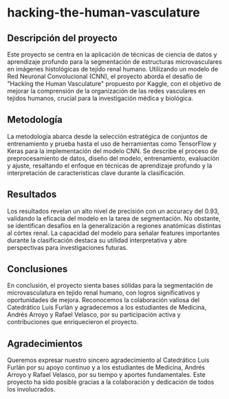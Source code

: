 # hacking-the-human-vasculature

## Descripción del proyecto

Este proyecto se centra en la aplicación de técnicas de ciencia de datos y aprendizaje profundo para la segmentación de estructuras microvasculares en imágenes histológicas de tejido renal humano. Utilizando un modelo de Red Neuronal Convolucional (CNN), el proyecto aborda el desafío de "Hacking the Human Vasculature" propuesto por Kaggle, con el objetivo de mejorar la comprensión de la organización de las redes vasculares en tejidos humanos, crucial para la investigación médica y biológica.

## Metodología

La metodología abarca desde la selección estratégica de conjuntos de entrenamiento y prueba hasta el uso de herramientas como TensorFlow y Keras para la implementación del modelo CNN. Se describe el proceso de preprocesamiento de datos, diseño del modelo, entrenamiento, evaluación y ajuste, resaltando el enfoque en técnicas de aprendizaje profundo y la interpretación de características clave durante la clasificación.

## Resultados

Los resultados revelan un alto nivel de precisión con un accuracy del 0.93, validando la eficacia del modelo en la tarea de segmentación. No obstante, se identifican desafíos en la generalización a regiones anatómicas distintas al córtex renal. La capacidad del modelo para señalar features importantes durante la clasificación destaca su utilidad interpretativa y abre perspectivas para investigaciones futuras.

## Conclusiones

En conclusión, el proyecto sienta bases sólidas para la segmentación de microvasculatura en tejido renal humano, con logros significativos y oportunidades de mejora. Reconocemos la colaboración valiosa del Catedrático Luis Furlán y agradecemos a los estudiantes de Medicina, Andrés Arroyo y Rafael Velasco, por su participación activa y contribuciones que enriquecieron el proyecto.

## Agradecimientos

Queremos expresar nuestro sincero agradecimiento al Catedrático Luis Furlán por su apoyo continuo y a los estudiantes de Medicina, Andrés Arroyo y Rafael Velasco, por su tiempo y aportes fundamentales. Este proyecto ha sido posible gracias a la colaboración y dedicación de todos los involucrados.

